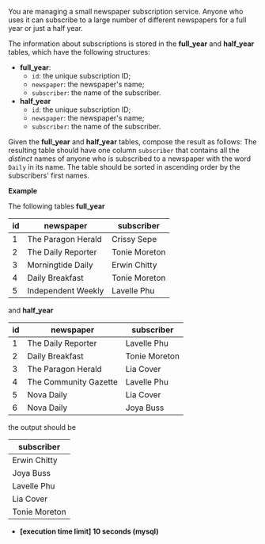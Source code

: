 
You are managing a small newspaper subscription service. Anyone who uses it can subscribe to a large number of different newspapers for a full year or just a half year.

The information about subscriptions is stored in the  **full_year**  and  **half_year**  tables, which have the following structures:

-   **full_year**:
    -   `id`: the unique subscription ID;
    -   `newspaper`: the newspaper's name;
    -   `subscriber`: the name of the subscriber.
-   **half_year**
    -   `id`: the unique subscription ID;
    -   `newspaper`: the newspaper's name;
    -   `subscriber`: the name of the subscriber.

Given the  **full_year**  and  **half_year**  tables, compose the result as follows: The resulting table should have one column  `subscriber`  that contains all the  _distinct_  names of anyone who is subscribed to a newspaper with the word  `Daily`  in its name. The table should be sorted in ascending order by the subscribers' first names.

**Example**

The following tables  **full_year**

| id | newspaper          | subscriber    |
|----|--------------------|---------------|
| 1  | The Paragon Herald | Crissy Sepe   |
| 2  | The Daily Reporter | Tonie Moreton |
| 3  | Morningtide Daily  | Erwin Chitty  |
| 4  | Daily Breakfast    | Tonie Moreton |
| 5  | Independent Weekly | Lavelle Phu   |

and  **half_year**

| id | newspaper             | subscriber    |
|----|-----------------------|---------------|
| 1  | The Daily Reporter    | Lavelle Phu   |
| 2  | Daily Breakfast       | Tonie Moreton |
| 3  | The Paragon Herald    | Lia Cover     |
| 4  | The Community Gazette | Lavelle Phu   |
| 5  | Nova Daily            | Lia Cover     |
| 6  | Nova Daily            | Joya Buss     |

the output should be

| subscriber    |
|---------------|
| Erwin Chitty  |
| Joya Buss     |
| Lavelle Phu   |
| Lia Cover     |
| Tonie Moreton |

-   **[execution time limit] 10 seconds (mysql)**